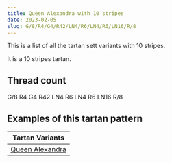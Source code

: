 ```yaml
---
title: Queen Alexandra with 10 stripes
date: 2023-02-05
slug: G/8/R4/G4/R42/LN4/R6/LN4/R6/LN16/R/8
---
```

This is a list of all the tartan sett variants with 10 stripes.

It is a 10 stripes tartan.


## Thread count
G/8 R4 G4 R42 LN4 R6 LN4 R6 LN16 R/8

## Examples of this tartan pattern

| Tartan Variants |
|---------------|
| [Queen Alexandra](/variants/g/8/r4/g4/r42/ln4/r6/ln4/r6/ln16/r/8-g008000-lne0e0e0-rc00000)||

